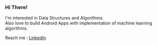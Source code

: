 ### Hi There!

I'm interested in Data Structures and Algorithms.\
Also love to build Android Apps with implementation of machine learning algorithms.

Reach me : [LinkedIn](https://www.linkedin.com/in/pranavdeshmukh)
<!-- Codechef ⚡       https://www.codechef.com/users/pranav918

<!--
**pranav918/pranav918** is a ✨ _special_ ✨ repository because its `README.md` (this file) appears on your GitHub profile.

Here are some ideas to get you started:

- 🔭 I’m currently working on ...
- 🌱 I’m currently learning ...
- 👯 I’m looking to collaborate on ...
- 🤔 I’m looking for help with ...
- 💬 Ask me about ...
- 📫 How to reach me: ...
- 😄 Pronouns: ...
- ⚡ Fun fact: ...
👋
-->
